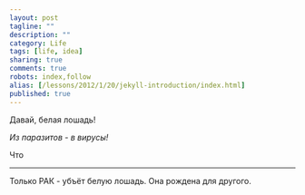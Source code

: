 ```yaml
---
layout: post
tagline: ""
description: ""
category: Life
tags: [life, idea]
sharing: true
comments: true
robots: index,follow
alias: [/lessons/2012/1/20/jekyll-introduction/index.html]
published: true
---
```


Давай, белая лошадь!

*Из паразитов - в вирусы!*

Что



---

Только РАК - убъёт белую лошадь. Она рождена для другого.